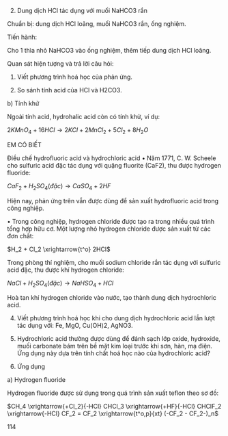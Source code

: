 2. Dung dịch HCl tác dụng với muối NaHCO3 rắn

Chuẩn bị: dung dịch HCl loãng, muối NaHCO3 rắn, ống nghiệm.

Tiến hành:

Cho 1 thìa nhỏ NaHCO3 vào ống nghiệm, thêm tiếp dung dịch HCl loãng.

Quan sát hiện tượng và trả lời câu hỏi:

1. Viết phương trình hoá học của phản ứng.

2. So sánh tính acid của HCl và H2CO3.

b) Tính khử

Ngoài tính acid, hydrohalic acid còn có tính khử, ví dụ:

$2KMnO_4 + 16HCl \longrightarrow 2KCl + 2MnCl_2 + 5Cl_2 + 8H_2O$

EM CÓ BIẾT

Điều chế hydrofluoric acid và hydrochloric acid
• Năm 1771, C. W. Scheele cho sulfuric acid đặc tác dụng với quặng fluorite (CaF2), thu được hydrogen fluoride:

$CaF_2 + H_2SO_4(đặc) \longrightarrow CaSO_4 + 2HF$

Hiện nay, phản ứng trên vẫn được dùng để sản xuất hydrofluoric acid trong công nghiệp.

• Trong công nghiệp, hydrogen chloride được tạo ra trong nhiều quá trình tổng hợp hữu cơ. Một lượng nhỏ hydrogen chloride được sản xuất từ các đơn chất:

$H_2 + Cl_2 \xrightarrow{t^o} 2HCl$

Trong phòng thí nghiệm, cho muối sodium chloride rắn tác dụng với sulfuric acid đặc, thu được khí hydrogen chloride:

$NaCl + H_2SO_4(đặc) \longrightarrow NaHSO_4 + HCl$

Hoà tan khí hydrogen chloride vào nước, tạo thành dung dịch hydrochloric acid.

4. Viết phương trình hoá học khi cho dung dịch hydrochloric acid lần lượt tác dụng với: Fe, MgO, Cu(OH)2, AgNO3.

5. Hydrochloric acid thường được dùng để đánh sạch lớp oxide, hydroxide, muối carbonate bám trên bề mặt kim loại trước khi sơn, hàn, mạ điện.
Ứng dụng này dựa trên tính chất hoá học nào của hydrochloric acid?

2. Ứng dụng

a) Hydrogen fluoride

Hydrogen fluoride được sử dụng trong quá trình sản xuất teflon theo sơ đồ:

$CH_4 \xrightarrow{+Cl_2}{-HCl} CHCl_3 \xrightarrow{+HF}{-HCl} CHClF_2 \xrightarrow{-HCl} CF_2 = CF_2 \xrightarrow{t^o,p}{xt} (-CF_2 - CF_2-)_n$

114
